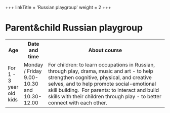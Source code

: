 +++
linkTitle = 'Russian playgroup'
weight = 2
+++

# Parent&child Russian playgroup

<table>
<tbody>
<tr>
<th style="width: 10%;">Age</th>
<th style="width: 10%;">Date and time</th>
<th>About course</th>
</tr>
<tr>
<td>For <span>1 - 3 year old kids</span></td>
<td><span>Monday / Friday 9.00-10.30 and 10.30-12.00</span></td>
<td>For children: to learn occupations in Russian, through play, drama, music and art - to help strengthen cognitive, physical, and creative selves, and to help promote social-emotional skill building.&nbsp; For&nbsp;parents: to interact and build skills with their children&nbsp;through play - to better connect with each other.</td>
</tr>
</tbody>
</table>
